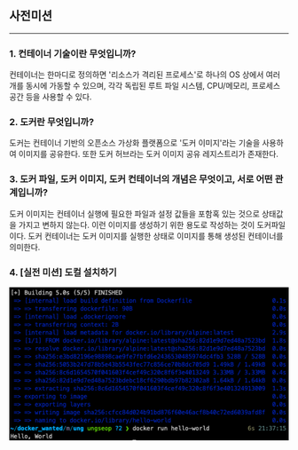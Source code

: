 ## 사전미션

---

### 1. 컨테이너 기술이란 무엇입니까?
컨테이너는 한마디로 정의하면 '리소스가 격리된 프로세스'로 하나의 OS 상에서 여러 개를 동시에 가동할 수 있으며, 각각 독립된 루트 파일 시스템, CPU/메모리, 프로세스 공간 등을 사용할 수 있다.
<br>


### 2. 도커란 무엇입니까?
도커는 컨테이너 기반의 오픈소스 가상화 플랫폼으로 '도커 이미지'라는 기술을 사용하여 이미지를 공유한다. 또한 도커 허브라는 도커 이미지 공유 레지스트리가 존재한다.
<br>

### 3. 도커 파일, 도커 이미지, 도커 컨테이너의 개념은 무엇이고, 서로 어떤 관계입니까?
도커 이미지는 컨테이너 실행에 필요한 파일과 설정 값들을 포함혹 있는 것으로 상태값을 가지고 변하지 않는다. 이런 이미지를 생성하기 위한 용도로 작성하는 것이 도커파일이다. 도커 컨테이너는 도커 이미지를 실행한 상태로 이미지를 통해 생성된 컨테이너를 의미한다.


### 4. [실전 미션] 도컬 설치하기

![hello_wrold](hello_world.png)
